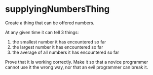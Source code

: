 # supplyingNumbersThing
Create a thing that can be offered numbers. 

At any given time it can tell 3 things:
1) the smallest number it has encountered so far
2) the largest number it has encountered so far
3) the average of all numbers it has encountered so far

Prove that it is working correctly. Make it so that a novice programmer 
cannot use it the wrong way, nor that an evil programmer can break it.
